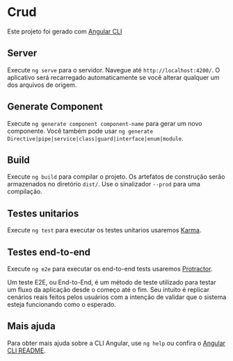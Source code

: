 # Crud

Este projeto foi gerado com [Angular CLI](https://https://github.com/EduardoGape/Crud-Angular-nodejs)

## Server

Execute `ng serve` para o servidor. Navegue até `http://localhost:4200/`. O aplicativo será recarregado automaticamente se você alterar qualquer um dos arquivos de origem.

## Generate Component


Execute `ng generate component component-name` para gerar um novo componente. Você também pode usar `ng generate Directive|pipe|service|class|guard|interface|enum|module`.

## Build

Execute `ng build` para compilar o projeto. Os artefatos de construção serão armazenados no diretório `dist/`. Use o sinalizador `--prod` para uma compilação.

## Testes unitarios 


Execute `ng test` para executar os testes unitarios usaremos [Karma](https://karma-runner.github.io).

## Testes end-to-end 

Execute `ng e2e` para executar os end-to-end tests usaremos [Protractor](http://www.protractortest.org/).

Um teste E2E, ou End-to-End, é um método de teste utilizado para testar um fluxo da aplicação desde o começo até o fim. Seu intuito é replicar cenários reais feitos pelos usuários com a intenção de validar que o sistema esteja funcionando como o esperado.

## Mais ajuda

Para obter mais ajuda sobre a CLI Angular, use `ng help` ou confira o [Angular CLI README](https://github.com/angular/angular-cli/blob/master/README.md).
